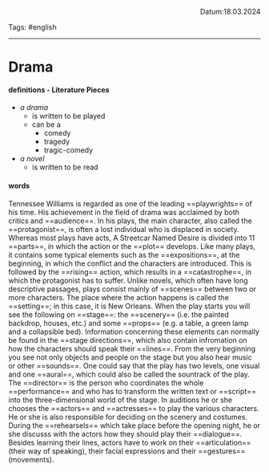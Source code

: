 <p align="right">Datum:18.03.2024</p>

Tags: #english 

---

# Drama
#### definitions - Literature Pieces
- *a drama*
	- is written to be played
	- can be a 
		- comedy
		- tragedy
		- tragic-comedy
- *a novel*   
	- is written to be read 

#### words
Tennessee Williams is regarded as one of the leading ==playwrights== of his time. His achievement in the field of drama was acclaimed by both critics and ==audience==. In his plays, the main character, also called the ==protagonist==, is often a lost individual who is displaced in society. Whereas most plays have acts, A Streetcar Named Desire is divided into 11 ==parts==, in which the action or the ==plot== develops. Like many plays, it contains some typical elements such as the ==expositions==, at the beginning, in which the conflict and the characters are introduced. This is followed by the ==rising== action, which results in a ==catastrophe==, in which the protagonist has to suffer. Unlike novels, which often have long descriptive passages, plays consist mainly of ==scenes== between two or more characters. The place where the action happens is called the ==setting==; in this case, it is New Orleans. When the play starts you will see the following on ==stage==: the ==scenery== (i.e. the painted backdrop, houses, etc.) and some ==props== (e.g. a table, a green lamp and a collapsible bed). Information concerning these elements can normally be found in the ==stage directions==, which also contain infromation on how the characters should speak their ==lines==. From the very beginning you see not only objects and people on the stage but you also hear music or other ==sounds==. One could say that the play has two levels, one visual and one ==aural==, which could also be called the sountrack of the play.
The ==director== is the person who coordinates the whole ==performance== and who has to transform the written text or ==script== into the three-dimensional world of the stage. In auditions he or she chooses the ==actors== and ==actresses== to play the various characters. He or she is also responsible for deciding on the scenery and costumes. During the ==rehearsels== which take place before the opening night, he or she discusss with the actors how they should play their ==dialogue==. Besides learning their lines, actors have to work on their ==articulation== (their way of speaking), their facial expressions and their ==gestures== (movements).